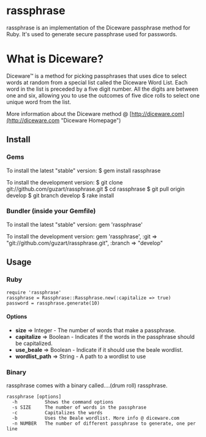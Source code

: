 rassphrase
==========

rassphrase is an implementation of the Diceware passphrase method for Ruby. 
It's used to generate secure passphrase used for passwords.

What is Diceware?
=================

Diceware&trade; is a method for picking passphrases that uses dice to select words at 
random from a special list called the Diceware Word List. Each word in the list 
is preceded by a five digit number. All the digits are between one and six, 
allowing you to use the outcomes of five dice rolls to select one unique word from the list.

More information about the Diceware method @ [http://diceware.com](http://diceware.com "Diceware Homepage")


Install
-------

### Gems

To install the latest "stable" version:
    $ gem install rassphrase

To install the development version:
    $ git clone git://github.com/guzart/rassphrase.git
    $ cd rassphrase
    $ git pull origin develop
    $ git branch develop
    $ rake install

### Bundler (inside your Gemfile)

To install the latest "stable" version:
    gem 'rassphrase'

To install the development version:
    gem 'rassphrase', :git => "git://github.com/guzart/rassphrase.git", :branch => "develop"

Usage
-----

### Ruby

    require 'rassphrase'
    rassphrase = Rassphrase::Rassphrase.new(:capitalize => true)
    password = rassphrase.generate(10)


#### Options

+ **size** => Integer - The number of words that make a passphrase.
+ **capitalize** => Boolean - Indicates if the words in the passphrase should be capitalized.
+ **use_beale** => Boolean - Indicate if it should use the beale wordlist.
+ **wordlist_path** => String - A path to a wordlist to use

### Binary

rassphrase comes with a binary called....(drum roll) rassphrase.

    rassphrase [options]
      -h          Shows the command options
      -s SIZE     The number of words in the passphrase
      -c          Capitalizes the words
      -b          Uses the Beale wordlist. More info @ diceware.com
      -n NUMBER   The number of different passphrase to generate, one per line
